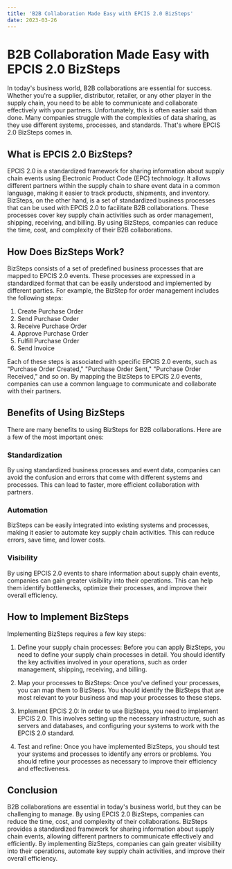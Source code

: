 ```yaml
---
title: 'B2B Collaboration Made Easy with EPCIS 2.0 BizSteps'
date: 2023-03-26
---
```


# B2B Collaboration Made Easy with EPCIS 2.0 BizSteps

In today's business world, B2B collaborations are essential for success. Whether you're a supplier, distributor, retailer, or any other player in the supply chain, you need to be able to communicate and collaborate effectively with your partners. Unfortunately, this is often easier said than done. Many companies struggle with the complexities of data sharing, as they use different systems, processes, and standards. That's where EPCIS 2.0 BizSteps comes in.

## What is EPCIS 2.0 BizSteps?

EPCIS 2.0 is a standardized framework for sharing information about supply chain events using Electronic Product Code (EPC) technology. It allows different partners within the supply chain to share event data in a common language, making it easier to track products, shipments, and inventory. BizSteps, on the other hand, is a set of standardized business processes that can be used with EPCIS 2.0 to facilitate B2B collaborations. These processes cover key supply chain activities such as order management, shipping, receiving, and billing. By using BizSteps, companies can reduce the time, cost, and complexity of their B2B collaborations.

## How Does BizSteps Work?

BizSteps consists of a set of predefined business processes that are mapped to EPCIS 2.0 events. These processes are expressed in a standardized format that can be easily understood and implemented by different parties. For example, the BizStep for order management includes the following steps:

1. Create Purchase Order
2. Send Purchase Order
3. Receive Purchase Order
4. Approve Purchase Order
5. Fulfill Purchase Order
6. Send Invoice

Each of these steps is associated with specific EPCIS 2.0 events, such as "Purchase Order Created," "Purchase Order Sent," "Purchase Order Received," and so on. By mapping the BizSteps to EPCIS 2.0 events, companies can use a common language to communicate and collaborate with their partners.

## Benefits of Using BizSteps

There are many benefits to using BizSteps for B2B collaborations. Here are a few of the most important ones:

### Standardization

By using standardized business processes and event data, companies can avoid the confusion and errors that come with different systems and processes. This can lead to faster, more efficient collaboration with partners.

### Automation

BizSteps can be easily integrated into existing systems and processes, making it easier to automate key supply chain activities. This can reduce errors, save time, and lower costs.

### Visibility

By using EPCIS 2.0 events to share information about supply chain events, companies can gain greater visibility into their operations. This can help them identify bottlenecks, optimize their processes, and improve their overall efficiency.

## How to Implement BizSteps

Implementing BizSteps requires a few key steps:

1. Define your supply chain processes: Before you can apply BizSteps, you need to define your supply chain processes in detail. You should identify the key activities involved in your operations, such as order management, shipping, receiving, and billing.

2. Map your processes to BizSteps: Once you've defined your processes, you can map them to BizSteps. You should identify the BizSteps that are most relevant to your business and map your processes to these steps.

3. Implement EPCIS 2.0: In order to use BizSteps, you need to implement EPCIS 2.0. This involves setting up the necessary infrastructure, such as servers and databases, and configuring your systems to work with the EPCIS 2.0 standard.

4. Test and refine: Once you have implemented BizSteps, you should test your systems and processes to identify any errors or problems. You should refine your processes as necessary to improve their efficiency and effectiveness.

## Conclusion

B2B collaborations are essential in today's business world, but they can be challenging to manage. By using EPCIS 2.0 BizSteps, companies can reduce the time, cost, and complexity of their collaborations. BizSteps provides a standardized framework for sharing information about supply chain events, allowing different partners to communicate effectively and efficiently. By implementing BizSteps, companies can gain greater visibility into their operations, automate key supply chain activities, and improve their overall efficiency.

